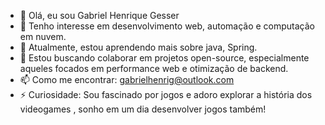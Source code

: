 - 👋 Olá, eu sou Gabriel Henrique Gesser
- 👀 Tenho interesse em desenvolvimento web, automação e computação em nuvem.
- 🌱 Atualmente, estou aprendendo mais sobre java, Spring.
- 💞️ Estou buscando colaborar em projetos open-source, especialmente aqueles focados em performance web e otimização de backend.
- 📫 Como me encontrar: gabrielhenrig@outlook.com
- ⚡ Curiosidade: Sou fascinado por jogos e adoro explorar a história dos videogames , sonho em um dia desenvolver jogos também!
